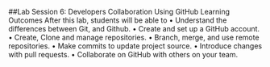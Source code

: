 ##Lab Session 6: Developers Collaboration Using GitHub 
Learning Outcomes
After this lab, students will be able to
•	Understand the differences between Git, and Github.
•	Create and set up a GitHub account.
•	Create, Clone and manage repositories. 
•	Branch, merge, and use remote repositories. 
•	Make commits to update project source.
•	Introduce changes with pull requests. 
•	Collaborate on GitHub with others on your team.

